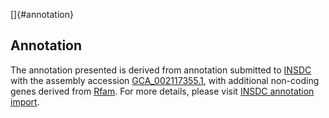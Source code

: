 []{#annotation}

Annotation
----------

The annotation presented is derived from annotation submitted to
[INSDC](http://www.insdc.org) with the assembly accession
[GCA\_002117355.1](http://www.ebi.ac.uk/ena/data/view/GCA_002117355.1),
with additional non-coding genes derived from
[Rfam](http://rfam.xfam.org/). For more details, please visit [INSDC
annotation
import](http://ensemblgenomes.org/info/data/insdc_annotation).
